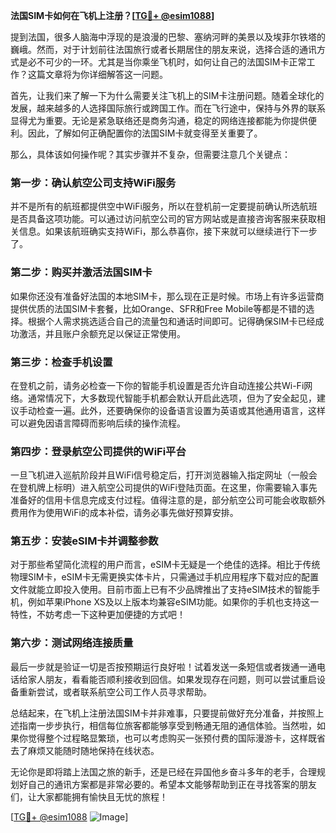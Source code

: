 **法国SIM卡如何在飞机上注册？[[TG💪+ @esim1088](https://t.me/s/esim1088)]**

提到法国，很多人脑海中浮现的是浪漫的巴黎、塞纳河畔的美景以及埃菲尔铁塔的巍峨。然而，对于计划前往法国旅行或者长期居住的朋友来说，选择合适的通讯方式是必不可少的一环。尤其是当你乘坐飞机时，如何让自己的法国SIM卡正常工作？这篇文章将为你详细解答这一问题。

首先，让我们来了解一下为什么需要关注飞机上的SIM卡注册问题。随着全球化的发展，越来越多的人选择国际旅行或跨国工作。而在飞行途中，保持与外界的联系显得尤为重要。无论是紧急联络还是商务沟通，稳定的网络连接都能为你提供便利。因此，了解如何正确配置你的法国SIM卡就变得至关重要了。

那么，具体该如何操作呢？其实步骤并不复杂，但需要注意几个关键点：

### 第一步：确认航空公司支持WiFi服务

并不是所有的航班都提供空中WiFi服务，所以在登机前一定要提前确认所选航班是否具备这项功能。可以通过访问航空公司的官方网站或是直接咨询客服来获取相关信息。如果该航班确实支持WiFi，那么恭喜你，接下来就可以继续进行下一步了。

### 第二步：购买并激活法国SIM卡

如果你还没有准备好法国的本地SIM卡，那么现在正是时候。市场上有许多运营商提供优质的法国SIM卡套餐，比如Orange、SFR和Free Mobile等都是不错的选择。根据个人需求挑选适合自己的流量包和通话时间即可。记得确保SIM卡已经成功激活，并且账户余额充足以保证正常使用。

### 第三步：检查手机设置

在登机之前，请务必检查一下你的智能手机设置是否允许自动连接公共Wi-Fi网络。通常情况下，大多数现代智能手机都会默认开启此选项，但为了安全起见，建议手动检查一遍。此外，还要确保你的设备语言设置为英语或其他通用语言，这样可以避免因语言障碍而影响后续的操作流程。

### 第四步：登录航空公司提供的WiFi平台

一旦飞机进入巡航阶段并且WiFi信号稳定后，打开浏览器输入指定网址（一般会在登机牌上标明）进入航空公司提供的WiFi登陆页面。在这里，你需要输入事先准备好的信用卡信息完成支付过程。值得注意的是，部分航空公司可能会收取额外费用作为使用WiFi的成本补偿，请务必事先做好预算安排。

### 第五步：安装eSIM卡并调整参数

对于那些希望简化流程的用户而言，eSIM卡无疑是一个绝佳的选择。相比于传统物理SIM卡，eSIM卡无需更换实体卡片，只需通过手机应用程序下载对应的配置文件就能立即投入使用。目前市面上已有不少品牌推出了支持eSIM技术的智能手机，例如苹果iPhone XS及以上版本均兼容eSIM功能。如果你的手机也支持这一特性，不妨考虑一下这种更加便捷的方式吧！

### 第六步：测试网络连接质量

最后一步就是验证一切是否按预期运行良好啦！试着发送一条短信或者拨通一通电话给家人朋友，看看能否顺利接收到回信。如果发现存在问题，则可以尝试重启设备重新尝试，或者联系航空公司工作人员寻求帮助。

总结起来，在飞机上注册法国SIM卡并非难事，只要提前做好充分准备，并按照上述指南一步步执行，相信每位旅客都能够享受到畅通无阻的通信体验。当然啦，如果你觉得整个过程略显繁琐，也可以考虑购买一张预付费的国际漫游卡，这样既省去了麻烦又能随时随地保持在线状态。

无论你是即将踏上法国之旅的新手，还是已经在异国他乡奋斗多年的老手，合理规划好自己的通讯方案都是非常必要的。希望本文能够帮助到正在寻找答案的朋友们，让大家都能拥有愉快且无忧的旅程！

[[TG💪+ @esim1088](https://t.me/s/esim1088) ![Image](https://i.postimg.cc/4NQfJmqS/Snipaste-2025-05-13-00-14-12.png)]